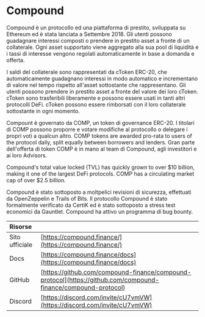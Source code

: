 # Compound

Compound è un protocollo ed una piattaforma di prestito, sviluppata su Ethereum ed è stata lanciata a Settembre 2018. Gli utenti possono guadagnare interessi composti o prendere in prestito asset a fronte di un collaterale. Ogni asset supportato viene aggregato alla sua pool di liquidità e i tassi di interesse vengono regolati automaticamente in base a domanda e offerta.

I saldi del collaterale sono rappresentati da cToken ERC-20, che automaticamente guadagnano interessi in modo automatico e incrementano di valore nel tempo rispetto all'asset sottostante che rappresentano. Gli utenti possono prendere in prestito asset a fronte del valore dei loro cToken. cToken sono trasferibili liberamente e possono essere usati in tanti altri protocolli DeFi. cToken possono essere rimborsati con il loro collaterale sottostante in ogni momento.

Compount è governato da COMP, un token di governance ERC-20. I titolari di COMP possono proporre e votare modifiche al protocollo o delegare i propri voti a qualcun altro. COMP tokens are awarded pro-rata to users of the protocol daily, split equally between borrowers and lenders. Gran parte dell'offerta di token COMP è in mano al team di Compound, agli investitori e ai loro Advisors.

Compound's total value locked \(TVL\) has quickly grown to over $10 billion, making it one of the largest DeFi protocols. COMP has a circulating market cap of over $2.5 billion.

Compound è stato sottoposto a moltpelici revisioni di sicurezza, effettuati da OpenZeppelin e Trails of Bits. Il protocollo Compound è stato formalmente verificato da CertiK ed è stato sottoposto a stress test economici da Gauntlet. Compound ha attivo un programma di bug bounty.

| Risorse        |                                                                                                                |
|:-------------- |:-------------------------------------------------------------------------------------------------------------- |
| Sito ufficiale | [https://compound.finance/](https://compound.finance/)                                                         |
| Docs           | [https://compound.finance/docs](https://compound.finance/docs)                                                 |
| GitHub         | [https://github.com/compound-finance/compound-protocol](https://github.com/compound-finance/compound-protocol) |
| Discord        | [https://discord.com/invite/cU7vmVW](https://discord.com/invite/cU7vmVW)                                       |

